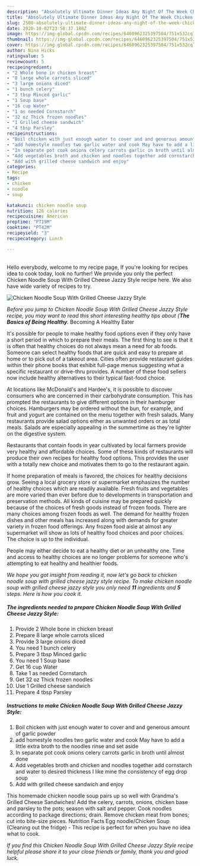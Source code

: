 ```yaml
---
description: "Absolutely Ultimate Dinner Ideas Any Night Of The Week Chicken Noodle Soup With Grilled Cheese Jazzy Style"
title: "Absolutely Ultimate Dinner Ideas Any Night Of The Week Chicken Noodle Soup With Grilled Cheese Jazzy Style"
slug: 2500-absolutely-ultimate-dinner-ideas-any-night-of-the-week-chicken-noodle-soup-with-grilled-cheese-jazzy-style
date: 2020-10-02T23:58:37.188Z
image: https://img-global.cpcdn.com/recipes/6460962325397504/751x532cq70/chicken-noodle-soup-with-grilled-cheese-jazzy-style-recipe-main-photo.jpg
thumbnail: https://img-global.cpcdn.com/recipes/6460962325397504/751x532cq70/chicken-noodle-soup-with-grilled-cheese-jazzy-style-recipe-main-photo.jpg
cover: https://img-global.cpcdn.com/recipes/6460962325397504/751x532cq70/chicken-noodle-soup-with-grilled-cheese-jazzy-style-recipe-main-photo.jpg
author: Nina Hicks
ratingvalue: 5
reviewcount: 5
recipeingredient:
- "2 Whole bone in chicken breast"
- "8 large whole carrots sliced"
- "3 large onions diced"
- "1 bunch celery"
- "3 tbsp Minced garlic"
- "1 Soup base"
- "16 cup Water"
- "1 as needed Cornstarch"
- "32 oz Thick frozen noodles"
- "1 Grilled cheese sandwich"
- "4 tbsp Parsley"
recipeinstructions:
- "Boil chicken with just enough water to cover and and generous amount of garlic powder"
- "add homestyle noodles two garlic water and cook May have to add a little extra broth to the noodles rinse and set aside"
- "In separate pot cook onions celery carrots garlic in broth until almost done"
- "Add vegetables broth and chicken and noodles together add cornstarch and water to desired thickness I like mine the consistency of egg drop soup"
- "Add with grilled cheese sandwich and enjoy"
categories:
- Recipe
tags:
- chicken
- noodle
- soup

katakunci: chicken noodle soup 
nutrition: 126 calories
recipecuisine: American
preptime: "PT19M"
cooktime: "PT42M"
recipeyield: "3"
recipecategory: Lunch

---
```

<br>
Hello everybody, welcome to my recipe page, If you're looking for recipes idea to cook today, look no further! We provide you only the perfect Chicken Noodle Soup With Grilled Cheese Jazzy Style recipe here. We also have wide variety of recipes to try.
<br>


![Chicken Noodle Soup With Grilled Cheese Jazzy Style](https://img-global.cpcdn.com/recipes/6460962325397504/751x532cq70/chicken-noodle-soup-with-grilled-cheese-jazzy-style-recipe-main-photo.jpg)

<i>Before you jump to Chicken Noodle Soup With Grilled Cheese Jazzy Style recipe, you may want to read this short interesting healthy tips about {<strong>The Basics of Being Healthy</strong>.</i>
Becoming A Healthy Eater

It's possible for people to make healthy food options even if they only have a short period in which to prepare their meals. The first thing to see is that it is often that healthy choices do not always mean a need for ab foods. Someone can select healthy foods that are quick and easy to prepare at home or to pick out of a takeout area. Cities often provide restaurant guides within their phone books that exhibit full-page menus suggesting what a specific restaurant or drive-thru provides. A number of these food sellers now include healthy alternatives to their typical fast-food choice.

At locations like McDonald's and Hardee's, it is possible to discover consumers who are concerned in their carbohydrate consumption.  This has prompted the restaurants to give different options in their hamburger choices. Hamburgers may be ordered without the bun, for example, and fruit and yogurt are contained on the menu together with fresh salads. Many restaurants provide salad options either as unwanted orders or as total meals.  Salads are especially appealing in the summertime as they're lighter on the digestive system.

Restaurants that contain foods in year cultivated by local farmers provide very healthy and affordable choices. Some of these kinds of restaurants will produce their own recipes for healthy food options.  This provides the user with a totally new choice and motivates them to go to the restaurant again.

If home preparation of meals is favored, the choices for healthy decisions grow. Seeing a local grocery store or supermarket emphasizes the number of healthy choices which are readily available. Fresh fruits and vegetables are more varied than ever before due to developments in transportation and preservation methods.  All kinds of cuisine may be prepared quickly because of the choices of fresh goods instead of frozen foods. There are many choices among frozen foods as well. The demand for healthy frozen dishes and other meals has increased along with demands for greater variety in frozen food offerings. Any frozen food aisle at almost any supermarket will show as lots of healthy food choices and poor choices. The choice is up to the individual.

People may either decide to eat a healthy diet or an unhealthy one. Time and access to healthy choices are no longer problems for someone who's attempting to eat healthy and healthier foods.


<i>We hope you got insight from reading it, now let's go back to chicken noodle soup with grilled cheese jazzy style recipe. To make chicken noodle soup with grilled cheese jazzy style you only need <strong>11</strong> ingredients and <strong>5</strong> steps. Here is how you cook it.
</i>

##### The ingredients needed to prepare Chicken Noodle Soup With Grilled Cheese Jazzy Style:

1. Provide 2 Whole bone in chicken breast
1. Prepare 8 large whole carrots sliced
1. Provide 3 large onions diced
1. You need 1 bunch celery
1. Prepare 3 tbsp Minced garlic
1. You need 1 Soup base
1. Get 16 cup Water
1. Take 1 as needed Cornstarch
1. Get 32 oz Thick frozen noodles
1. Use 1 Grilled cheese sandwich
1. Prepare 4 tbsp Parsley


##### Instructions to make Chicken Noodle Soup With Grilled Cheese Jazzy Style:

1. Boil chicken with just enough water to cover and and generous amount of garlic powder
1. add homestyle noodles two garlic water and cook May have to add a little extra broth to the noodles rinse and set aside
1. In separate pot cook onions celery carrots garlic in broth until almost done
1. Add vegetables broth and chicken and noodles together add cornstarch and water to desired thickness I like mine the consistency of egg drop soup
1. Add with grilled cheese sandwich and enjoy


This homemade chicken noodle soup pairs up so well with Grandma&#39;s Grilled Cheese Sandwiches! Add the celery, carrots, onions, chicken base and parsley to the pots; season with salt and pepper. Cook noodles according to package directions; drain. Remove chicken meat from bones; cut into bite-size pieces. Nutrition Facts Egg noodle/Chicken Soup (Cleaning out the fridge) - This recipe is perfect for when you have no idea what to cook. 

<i>If you find this Chicken Noodle Soup With Grilled Cheese Jazzy Style recipe helpful please share it to your close friends or family, thank you and good luck.</i>

